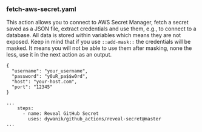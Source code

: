 ### fetch-aws-secret.yaml

This action allows you to connect to AWS Secret Manager, fetch a secret saved as a JSON file, extract credentials and use them, e.g., to connect to a database. All data is stored within variables which means they are not exposed. Keep in mind that if you use `::add-mask::` the credentials will be masked. It means you will not be able to use them after masking, none the less, use it in the next action as an output.

```
{
  "username": "your_username",
  "password": "y0uR_pa$$w0rd",
  "host": "your-host.com",
  "port": "12345"
}
```

```
...
    steps:
      - name: Reveal GitHub Secret
        uses: dywanik/github_actions/reveal-secret@master
...
```
